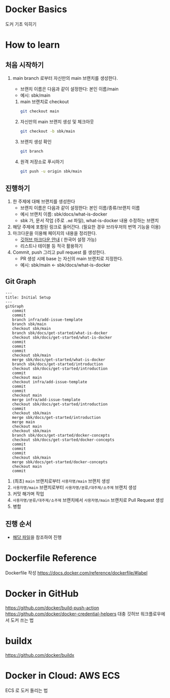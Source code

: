 # Docker Basics

도커 기초 익히기

# How to learn

## 처음 시작하기

1. main branch 로부터 자신만의 main 브랜치를 생성한다.
   - 브랜치 이름은 다음과 같이 설정한다: 본인 이름/main
   - 예시: sbk/main

   1. main 브랜치로 checkout
      ```bash
      git checkout main
      ```
   2. 자신만의 main 브랜치 생성 및 체크아웃
      ```bash
      git checkout -b sbk/main
      ```
   3. 브랜치 생성 확인
      ```bash
      git branch
      ```
   4. 원격 저장소로 푸시하기
      ```bash
      git push -u origin sbk/main
      ```

## 진행하기

1. 한 주제에 대해 브랜치를 생성한다
   - 브랜치 이름은 다음과 같이 설정한다: 본인 이름/종류/브랜치 이름
   - 예시 브랜치 이름: sbk/docs/what-is-docker
   - sbk 가, 문서 작업 (주로 `.md` 파일), what-is-docker 내용 수정하는 브랜치
2. 해당 주제에 포함된 링크로 들어간다. (필요한 경우 브라우저의 번역 기능을 이용)
3. 마크다운을 이용해 페이지의 내용을 정리한다.
    - [깃허브 마크다운 안내](https://docs.github.com/ko/get-started/writing-on-github/getting-started-with-writing-and-formatting-on-github/basic-writing-and-formatting-syntax) (
      한국어 설정 가능)
    - 리스트나 테이블 등 적극 활용하기
4. Commit, push 그리고 pull request 를 생성한다.
   - PR 생성 시에 base 는 자신의 main 브랜치로 지정한다.
   - 예시: sbk/main <- sbk/docs/what-is-docker

## Git Graph

```mermaid
---
title: Initial Setup
---
gitGraph
   commit
   commit
   branch infra/add-issue-template
   branch sbk/main
   checkout sbk/main
   branch sbk/docs/get-started/what-is-docker
   checkout sbk/docs/get-started/what-is-docker
   commit
   commit
   commit
   checkout sbk/main
   merge sbk/docs/get-started/what-is-docker
   branch sbk/docs/get-started/introduction
   checkout sbk/docs/get-started/introduction
   commit
   checkout main
   checkout infra/add-issue-template
   commit
   commit
   checkout main
   merge infra/add-issue-template
   checkout sbk/docs/get-started/introduction
   commit
   checkout sbk/main
   merge sbk/docs/get-started/introduction
   merge main
   checkout main
   checkout sbk/main
   branch sbk/docs/get-started/docker-concepts
   checkout sbk/docs/get-started/docker-concepts
   commit
   commit
   commit
   checkout sbk/main
   merge sbk/docs/get-started/docker-concepts
   checkout main
   commit
```

1. (최초) `main` 브랜치로부터 `사용자명/main` 브랜치 생성
2. `사용자명/main` 브랜치로부터 `사용자명/분류/대주제/소주제` 브랜치 생성
3. 커밋 해가며 작업
4. `사용자명/분류/대주제/소주제` 브랜치에서 `사용자명/main` 브랜치로 Pull Request 생성
5. 병합

## 진행 순서

- [해당 파일](./learnings/README.md)을 참조하여 진행

# Dockerfile Reference

Dockerfile 작성
https://docs.docker.com/reference/dockerfile/#label

# Docker in GitHub

https://github.com/docker/build-push-action
https://github.com/docker/docker-credential-helpers
대충 깃허브 워크플로우에서 도커 쓰는 법

# buildx

https://github.com/docker/buildx

# Docker in Cloud: AWS ECS

ECS 로 도커 돌리는 법